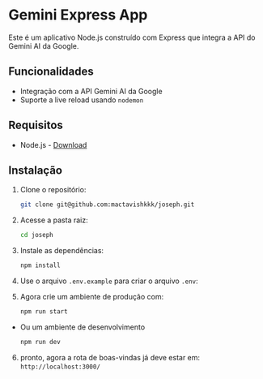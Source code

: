 # Gemini Express App

Este é um aplicativo Node.js construído com Express que integra a API do Gemini AI da Google.

## Funcionalidades

- Integração com a API Gemini AI da Google
- Suporte a live reload usando `nodemon`

## Requisitos

- Node.js - [Download](https://nodejs.org/en/download/package-manager)

## Instalação

1. Clone o repositório:
    ```bash
    git clone git@github.com:mactavishkkk/joseph.git
    ```

2. Acesse a pasta raiz:
    ```bash
    cd joseph
    ```

3. Instale as dependências:
    ```bash
    npm install
    ```

4. Use o arquivo `.env.example` para criar o arquivo `.env`:

5. Agora crie um ambiente de produção com:
    ```bash
    npm run start
    ```

- Ou um ambiente de desenvolvimento
    ```bash
    npm run dev
    ```

6. pronto, agora a rota de boas-vindas já deve estar em: `http://localhost:3000/`